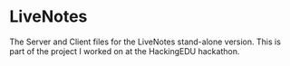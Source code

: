 # LiveNotes
The Server and Client files for the LiveNotes stand-alone version. This is part of the project I worked on at the HackingEDU hackathon.